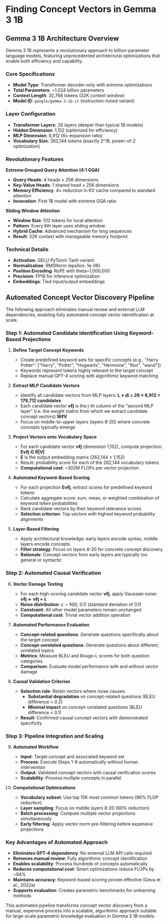 # Finding Concept Vectors in Gemma 3 1B

## Gemma 3 1B Architecture Overview

Gemma 3 1B represents a revolutionary approach to billion-parameter language models, featuring unprecedented architectural optimizations that enable both efficiency and capability.

### **Core Specifications**

- **Model Type**: Transformer decoder-only with extreme optimizations
- **Total Parameters**: ~1.024 billion parameters
- **Context Length**: 32,768 tokens (32K context window)
- **Model ID**: `google/gemma-3-1b-it` (instruction-tuned variant)

### **Layer Configuration**

- **Transformer Layers**: 26 layers (deeper than typical 1B models)
- **Hidden Dimension**: 1,152 (optimized for efficiency)
- **MLP Dimension**: 6,912 (6× expansion ratio)
- **Vocabulary Size**: 262,144 tokens (exactly 2^18, power-of-2 optimization)

### **Revolutionary Features**

**Extreme Grouped Query Attention (4:1 GQA)**

- **Query Heads**: 4 heads × 256 dimensions
- **Key-Value Heads**: 1 shared head × 256 dimensions
- **Memory Efficiency**: 4× reduction in KV cache compared to standard attention
- **Innovation**: First 1B model with extreme GQA ratio

**Sliding Window Attention**

- **Window Size**: 512 tokens for local attention
- **Pattern**: Every 6th layer uses sliding window
- **Hybrid Cache**: Advanced mechanism for long sequences
- **Result**: 32K context with manageable memory footprint

### **Technical Details**

- **Activation**: GELU PyTorch Tanh variant
- **Normalization**: RMSNorm (epsilon: 1e-06)
- **Position Encoding**: RoPE with theta=1,000,000
- **Precision**: FP16 for inference optimization
- **Embeddings**: Tied input/output embeddings

## Automated Concept Vector Discovery Pipeline

The following approach eliminates manual review and external LLM dependencies, enabling fully automated concept vector identification at scale.

### **Step 1: Automated Candidate Identification Using Keyword-Based Projections**

1. **Define Target Concept Keywords**

   - Create predefined keyword sets for specific concepts (e.g., "Harry Potter": ["Harry", "Potter", "Hogwarts", "Hermione", "Ron", "wand"])
   - Keywords represent tokens highly relevant to the target concept
   - Replace manual GPT-4 scoring with algorithmic keyword matching

2. **Extract MLP Candidate Vectors**

   - Identify all candidate vectors from MLP layers: **L × di = 26 × 6,912 = 179,712 candidates**
   - Each candidate vector **vℓj** is the j-th column of the "second MLP layer" (i.e. the weight matrix from which we extract candidate concept vectors) **WℓV**
   - Focus on middle-to-upper layers (layers 8-20) where concrete concepts typically emerge

3. **Project Vectors onto Vocabulary Space**

   - For each candidate vector **vℓj** (dimension 1,152), compute projection: **Evℓj ∈ R|V|**
   - **E** is the output embedding matrix (262,144 × 1,152)
   - Result: probability score for each of the 262,144 vocabulary tokens
   - **Computational cost**: ~302M FLOPs per vector projection

4. **Automated Keyword-Based Scoring**

   - For each projection **Evℓj**, extract scores for predefined keyword tokens
   - Calculate aggregate score: sum, mean, or weighted combination of keyword token probabilities
   - Rank candidate vectors by their keyword relevance scores
   - **Selection criterion**: Top vectors with highest keyword probability alignments

5. **Layer-Based Filtering**
   - Apply architectural knowledge: early layers encode syntax, middle layers encode concepts
   - **Filter strategy**: Focus on layers 8-20 for concrete concept discovery
   - **Rationale**: Concept vectors from early layers are typically too general or syntactic

### **Step 2: Automated Causal Verification**

6. **Vector Damage Testing**

   - For each high-scoring candidate vector **vℓj**, apply Gaussian noise: **vℓj ← vℓj + ε**
   - **Noise distribution**: ε ∼ N(0, 0.1) (standard deviation of 0.1)
   - **Constraint**: All other model parameters remain unchanged
   - **Computational cost**: Trivial vector addition operation

7. **Automated Performance Evaluation**

   - **Concept-related questions**: Generate questions specifically about the target concept
   - **Concept-unrelated questions**: Generate questions about different, unrelated topics
   - **Metrics**: Measure BLEU and Rouge-L scores for both question categories
   - **Comparison**: Evaluate model performance with and without vector damage

8. **Causal Validation Criterion**
   - **Selection rule**: Retain vectors where noise causes:
     - **Substantial degradation** on concept-related questions (BLEU difference > 0.2)
     - **Minimal impact** on concept-unrelated questions (BLEU difference < 0.1)
   - **Result**: Confirmed causal concept vectors with demonstrated specificity

### **Step 3: Pipeline Integration and Scaling**

9. **Automated Workflow**

   - **Input**: Target concept and associated keyword set
   - **Process**: Execute Steps 1-8 automatically without human intervention
   - **Output**: Validated concept vectors with causal verification scores
   - **Scalability**: Process multiple concepts in parallel

10. **Computational Optimizations**
    - **Vocabulary subset**: Use top 15K most common tokens (96% FLOP reduction)
    - **Layer sampling**: Focus on middle layers 8-20 (60% reduction)
    - **Batch processing**: Compute multiple vector projections simultaneously
    - **Early filtering**: Apply vector norm pre-filtering before expensive projections

### **Key Advantages of Automated Approach**

- **Eliminates GPT-4 dependency**: No external LLM API calls required
- **Removes manual review**: Fully algorithmic concept identification
- **Enables scalability**: Process hundreds of concepts automatically
- **Reduces computational cost**: Smart optimizations reduce FLOPs by ~94%
- **Maintains accuracy**: Keyword-based scoring proven effective (Geva et al., 2022a)
- **Supports evaluation**: Creates parametric benchmarks for unlearning methods

This automated pipeline transforms concept vector discovery from a manual, expensive process into a scalable, algorithmic approach suitable for large-scale parametric knowledge evaluation in Gemma 3 1B models.
